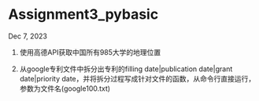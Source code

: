 # Assignment3_pybasic
Dec 7, 2023

1. 使用高德API获取中国所有985大学的地理位置

2. 从google专利文件中拆分出专利的filling date|publication date|grant date|priority date，并将拆分过程写成针对文件的函数，从命令行直接运行，参数为文件名(google100.txt)

